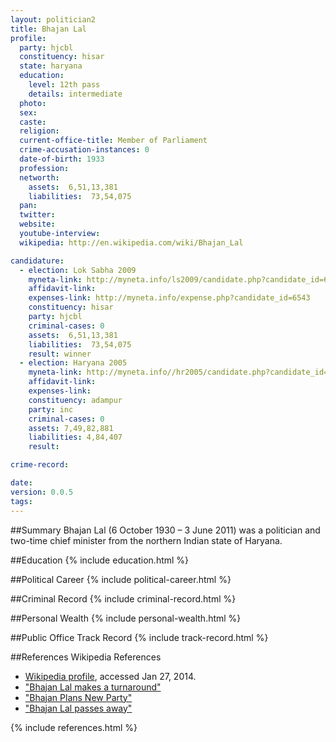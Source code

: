 ```yaml
---
layout: politician2
title: Bhajan Lal
profile: 
  party: hjcbl
  constituency: hisar
  state: haryana
  education: 
    level: 12th pass
    details: intermediate
  photo: 
  sex: 
  caste: 
  religion: 
  current-office-title: Member of Parliament
  crime-accusation-instances: 0
  date-of-birth: 1933
  profession: 
  networth: 
    assets:  6,51,13,381
    liabilities:  73,54,075
  pan: 
  twitter: 
  website: 
  youtube-interview: 
  wikipedia: http://en.wikipedia.com/wiki/Bhajan_Lal

candidature: 
  - election: Lok Sabha 2009
    myneta-link: http://myneta.info/ls2009/candidate.php?candidate_id=6543
    affidavit-link: 
    expenses-link: http://myneta.info/expense.php?candidate_id=6543
    constituency: hisar 
    party: hjcbl
    criminal-cases: 0
    assets:  6,51,13,381
    liabilities:  73,54,075
    result: winner 
  - election: Haryana 2005
    myneta-link: http://myneta.info//hr2005/candidate.php?candidate_id=704
    affidavit-link: 
    expenses-link: 
    constituency: adampur 
    party: inc
    criminal-cases: 0
    assets: 7,49,82,881
    liabilities: 4,84,407
    result:  

crime-record: 

date: 
version: 0.0.5
tags: 
---
```

##Summary
Bhajan Lal (6 October 1930 – 3 June 2011) was a politician and two-time chief minister from the northern Indian state of Haryana.




##Education
{% include education.html %}


##Political Career
{% include political-career.html %}


##Criminal Record
{% include criminal-record.html %}


##Personal Wealth
{% include personal-wealth.html %}


##Public Office Track Record
{% include track-record.html %}


##References
Wikipedia References
- [Wikipedia profile]({{page.profile.wikipedia}}), accessed Jan 27, 2014.
- ["Bhajan Lal makes a turnaround"][wiki1]
- ["Bhajan Plans New Party"][wiki2]
- ["Bhajan Lal passes away"][wiki3]

[wiki1]: http://www.hinduonnet.com/2005/03/06/stories/2005030603290800.htm
[wiki2]: http://timesofindia.indiatimes.com/NEWS/India/Bhajan_plans_new_party/articleshow/1759573.cms
[wiki3]: http://www.thehindu.com/news/article2074044.ece


{% include references.html %}